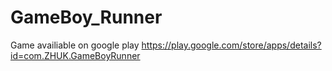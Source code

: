 # GameBoy_Runner
Game availiable on google play
https://play.google.com/store/apps/details?id=com.ZHUK.GameBoyRunner

